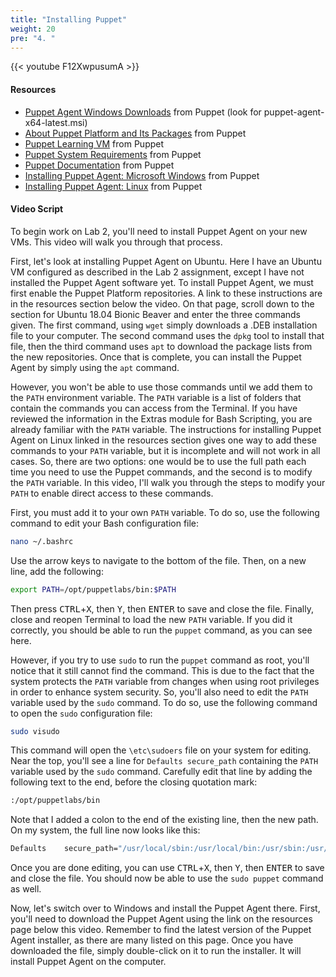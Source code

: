 ```yaml
---
title: "Installing Puppet"
weight: 20
pre: "4. "
---
```


{{< youtube F12XwpusumA >}}

#### Resources
* [Puppet Agent Windows Downloads](https://downloads.puppetlabs.com/windows/puppet5/) from Puppet (look for puppet-agent-x64-latest.msi)
* [About Puppet Platform and Its Packages](https://puppet.com/docs/puppet/5.5/puppet_platform.html) from Puppet
* [Puppet Learning VM](https://puppet.com/download-learning-vm) from Puppet
* [Puppet System Requirements](https://puppet.com/docs/pe/2018.1/system_requirements.html) from Puppet
* [Puppet Documentation](https://puppet.com/docs) from Puppet
* [Installing Puppet Agent: Microsoft Windows](https://puppet.com/docs/puppet/5.5/install_windows.html) from Puppet
* [Installing Puppet Agent: Linux](https://puppet.com/docs/puppet/5.5/install_linux.html) from Puppet

#### Video Script

To begin work on Lab 2, you'll need to install Puppet Agent on your new VMs. This video will walk you through that process.

First, let's look at installing Puppet Agent on Ubuntu. Here I have an Ubuntu VM configured as described in the Lab 2 assignment, except I have not installed the Puppet Agent software yet. To install Puppet Agent, we must first enable the Puppet Platform repositories. A link to these instructions are in the resources section below the video. On that page, scroll down to the section for Ubuntu 18.04 Bionic Beaver and enter the three commands given. The first command, using `wget` simply downloads a .DEB installation file to your computer. The second command uses the `dpkg` tool to install that file, then the third command uses `apt` to download the package lists from the new repositories. Once that is complete, you can install the Puppet Agent by simply using the `apt` command.

However, you won't be able to use those commands until we add them to the `PATH` environment variable. The `PATH` variable is a list of folders that contain the commands you can access from the Terminal. If you have reviewed the information in the Extras module for Bash Scripting, you are already familiar with the `PATH` variable. The instructions for installing Puppet Agent on Linux linked in the resources section gives one way to add these commands to your `PATH` variable, but it is incomplete and will not work in all cases. So, there are two options: one would be to use the full path each time you need to use the Puppet commands, and the second is to modify the `PATH` variable. In this video, I'll walk you through the steps to modify your `PATH` to enable direct access to these commands.

First, you must add it to your own `PATH` variable. To do so, use the following command to edit your Bash configuration file:

```bash
nano ~/.bashrc
```

Use the arrow keys to navigate to the bottom of the file. Then, on a new line, add the following:

```bash
export PATH=/opt/puppetlabs/bin:$PATH
```

Then press <kbd>CTRL</kbd>+<kbd>X</kbd>, then <kbd>Y</kbd>, then <kbd>ENTER</kbd> to save and close the file. Finally, close and reopen Terminal to load the new `PATH` variable. If you did it correctly, you should be able to run the `puppet` command, as you can see here.

However, if you try to use `sudo` to run the `puppet` command as root, you'll notice that it still cannot find the command. This is due to the fact that the system protects the `PATH` variable from changes when using root privileges in order to enhance system security. So, you'll also need to edit the `PATH` variable used by the `sudo` command. To do so, use the following command to open the `sudo` configuration file:

```bash
sudo visudo
```

This command will open the `\etc\sudoers` file on your system for editing. Near the top, you'll see a line for `Defaults secure_path` containing the `PATH` variable used by the `sudo` command. Carefully edit that line by adding the following text to the end, before the closing quotation mark:

```bash
:/opt/puppetlabs/bin
```

Note that I added a colon to the end of the existing line, then the new path. On my system, the full line now looks like this:

```bash
Defaults    secure_path="/usr/local/sbin:/usr/local/bin:/usr/sbin:/usr/bin:/sbin:/bin:/snap/bin:/opt/puppetlabs/bin"
```

Once you are done editing, you can use <kbd>CTRL</kbd>+<kbd>X</kbd>, then <kbd>Y</kbd>, then <kbd>ENTER</kbd> to save and close the file. You should now be able to use the `sudo puppet` command as well.

Now, let's switch over to Windows and install the Puppet Agent there. First, you'll need to download the Puppet Agent using the link on the resources page below this video. Remember to find the latest version of the Puppet Agent installer, as there are many listed on this page. Once you have downloaded the file, simply double-click on it to run the installer. It will install Puppet Agent on the computer.
